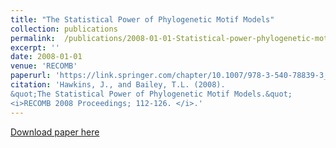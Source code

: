 ```yaml
---
title: "The Statistical Power of Phylogenetic Motif Models"
collection: publications
permalink:  /publications/2008-01-01-Statistical-power-phylogenetic-motif-models
excerpt: ''
date: 2008-01-01
venue: 'RECOMB'
paperurl: 'https://link.springer.com/chapter/10.1007/978-3-540-78839-3_10'
citation: 'Hawkins, J., and Bailey, T.L. (2008).
&quot;The Statistical Power of Phylogenetic Motif Models.&quot; 
<i>RECOMB 2008 Proceedings; 112-126. </i>.'
---
```


[Download paper here](https://link.springer.com/chapter/10.1007/978-3-540-78839-3_10)

